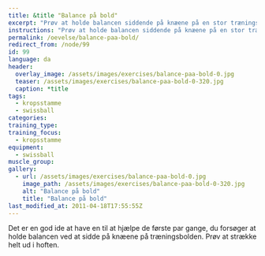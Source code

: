 ```yaml
---
title: &title "Balance på bold"
excerpt: "Prøv at holde balancen siddende på knæene på en stor træningsbold."
instructions: "Prøv at holde balancen siddende på knæene på en stor træningsbold."
permalink: /oevelse/balance-paa-bold/
redirect_from: /node/99
id: 99
language: da
header:
  overlay_image: /assets/images/exercises/balance-paa-bold-0.jpg
  teaser: /assets/images/exercises/balance-paa-bold-0-320.jpg
  caption: *title
tags:
  - kropsstamme
  - swissball
categories:
training_type: 
training_focus: 
  - kropsstamme
equipment:
  - swissball
muscle_group:
gallery:
  - url: /assets/images/exercises/balance-paa-bold-0.jpg
    image_path: /assets/images/exercises/balance-paa-bold-0-320.jpg
    alt: "Balance på bold"
    title: "Balance på bold"
last_modified_at: 2011-04-18T17:55:55Z
---
```


Det er en god ide at have en til at hjælpe de første par gange, du forsøger at holde balancen ved at sidde på knæene på træningsbolden. Prøv at strække helt ud i hoften.
